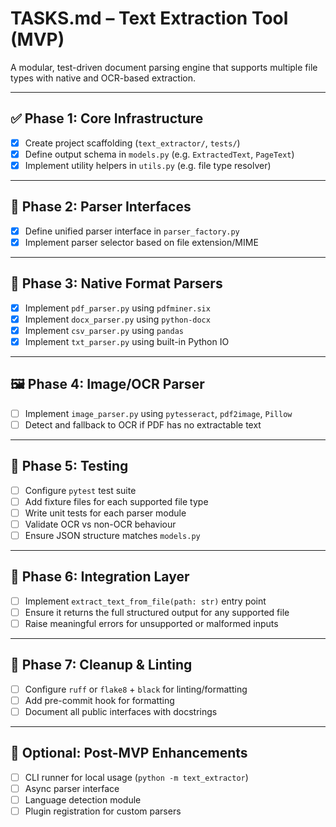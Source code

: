 

# TASKS.md – Text Extraction Tool (MVP)

A modular, test-driven document parsing engine that supports multiple file types with native and OCR-based extraction.

---

## ✅ Phase 1: Core Infrastructure

- [x] Create project scaffolding (`text_extractor/`, `tests/`)
- [x] Define output schema in `models.py` (e.g. `ExtractedText`, `PageText`)
- [x] Implement utility helpers in `utils.py` (e.g. file type resolver)

---

## 🧠 Phase 2: Parser Interfaces

- [x] Define unified parser interface in `parser_factory.py`
- [x] Implement parser selector based on file extension/MIME

---

## 📄 Phase 3: Native Format Parsers

- [x] Implement `pdf_parser.py` using `pdfminer.six`
- [x] Implement `docx_parser.py` using `python-docx`
- [x] Implement `csv_parser.py` using `pandas`
- [x] Implement `txt_parser.py` using built-in Python IO

---

## 🖼️ Phase 4: Image/OCR Parser

- [ ] Implement `image_parser.py` using `pytesseract`, `pdf2image`, `Pillow`
- [ ] Detect and fallback to OCR if PDF has no extractable text

---

## 🧪 Phase 5: Testing

- [ ] Configure `pytest` test suite
- [ ] Add fixture files for each supported file type
- [ ] Write unit tests for each parser module
- [ ] Validate OCR vs non-OCR behaviour
- [ ] Ensure JSON structure matches `models.py`

---

## 🔌 Phase 6: Integration Layer

- [ ] Implement `extract_text_from_file(path: str)` entry point
- [ ] Ensure it returns the full structured output for any supported file
- [ ] Raise meaningful errors for unsupported or malformed inputs

---

## 🧹 Phase 7: Cleanup & Linting

- [ ] Configure `ruff` or `flake8` + `black` for linting/formatting
- [ ] Add pre-commit hook for formatting
- [ ] Document all public interfaces with docstrings

---

## 🚀 Optional: Post-MVP Enhancements

- [ ] CLI runner for local usage (`python -m text_extractor`)
- [ ] Async parser interface
- [ ] Language detection module
- [ ] Plugin registration for custom parsers
